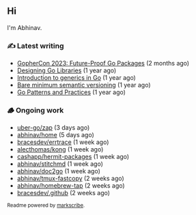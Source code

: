 ## Hi

I'm Abhinav.

### ✍️ Latest writing


- [GopherCon 2023: Future-Proof Go Packages](https://abhinavg.net/2023/09/27/future-proof-packages/) (2 months ago)
- [Designing Go Libraries](https://abhinavg.net/2022/12/06/designing-go-libraries/) (1 year ago)
- [Introduction to generics in Go](https://abhinavg.net/2022/11/23/generics-intro/) (1 year ago)
- [Bare minimum semantic versioning](https://abhinavg.net/2022/11/07/semver/) (1 year ago)
- [Go Patterns and Practices](https://abhinavg.net/2022/09/19/go-patterns-and-practices-talk/) (1 year ago)

### 🪵 Ongoing work


- [uber-go/zap](https://github.com/uber-go/zap) (3 days ago)
- [abhinav/home](https://github.com/abhinav/home) (5 days ago)
- [bracesdev/errtrace](https://github.com/bracesdev/errtrace) (1 week ago)
- [alecthomas/kong](https://github.com/alecthomas/kong) (1 week ago)
- [cashapp/hermit-packages](https://github.com/cashapp/hermit-packages) (1 week ago)
- [abhinav/stitchmd](https://github.com/abhinav/stitchmd) (1 week ago)
- [abhinav/doc2go](https://github.com/abhinav/doc2go) (1 week ago)
- [abhinav/tmux-fastcopy](https://github.com/abhinav/tmux-fastcopy) (2 weeks ago)
- [abhinav/homebrew-tap](https://github.com/abhinav/homebrew-tap) (2 weeks ago)
- [bracesdev/.github](https://github.com/bracesdev/.github) (2 weeks ago)

<sub>Readme powered by [markscribe](https://github.com/muesli/markscribe).</sub>
